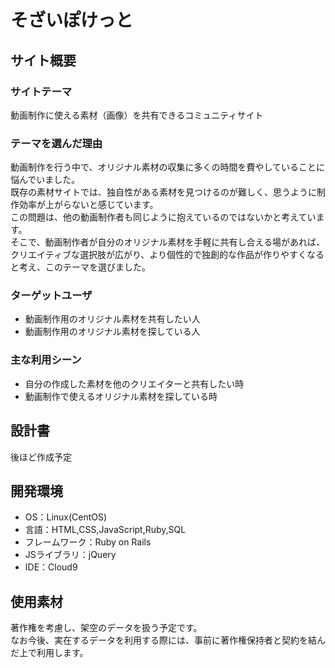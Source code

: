 # そざいぽけっと
## サイト概要

### サイトテーマ
動画制作に使える素材（画像）を共有できるコミュニティサイト

### テーマを選んだ理由
動画制作を行う中で、オリジナル素材の収集に多くの時間を費やしていることに悩んでいました。<br>
既存の素材サイトでは、独自性がある素材を見つけるのが難しく、思うように制作効率が上がらないと感じています。<br>
この問題は、他の動画制作者も同じように抱えているのではないかと考えています。<br>
そこで、動画制作者が自分のオリジナル素材を手軽に共有し合える場があれば、クリエイティブな選択肢が広がり、より個性的で独創的な作品が作りやすくなると考え、このテーマを選びました。

### ターゲットユーザ
- 動画制作用のオリジナル素材を共有したい人
- 動画制作用のオリジナル素材を探している人

### 主な利用シーン
- 自分の作成した素材を他のクリエイターと共有したい時
- 動画制作で使えるオリジナル素材を探している時

## 設計書
後ほど作成予定

## 開発環境
- OS：Linux(CentOS)
- 言語：HTML,CSS,JavaScript,Ruby,SQL
- フレームワーク：Ruby on Rails
- JSライブラリ：jQuery
- IDE：Cloud9

## 使用素材
著作権を考慮し、架空のデータを扱う予定です。<br>
なお今後、実在するデータを利用する際には、事前に著作権保持者と契約を結んだ上で利用します。